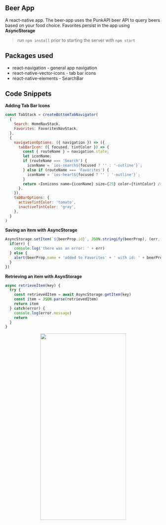 ## Beer App

A react-native app. The beer-app uses the PunkAPI beer API to query beers based on your food choice. Favorites persist in the app using **AsyncStorage**  

>run ```npm install``` prior to starting the server with ```npm start```

## Packages used 

* react-navigation - general app navigation
* react-native-vector-icons - tab bar icons
* react-native-elements - SearchBar 

## Code Snippets 

**Adding Tab Bar Icons**  
```javascript 
const TabStack = createBottomTabNavigator(
  {
    Search: HomeNavStack, 
    Favorites: FavoritesNavStack, 
  }, 
  {
    navigationOptions: ({ navigation }) => ({
      tabBarIcon: ({ focused, tintColor }) => {
        const { routeName } = navigation.state;
        let iconName;
        if (routeName === 'Search') {
          iconName = `ios-search${focused ? '' : '-outline'}`;
        } else if (routeName === 'Favorites') {
          iconName = `ios-heart${focused ? '' : '-outline'}`;
        }
        return <Ionicons name={iconName} size={25} color={tintColor} />;
      },
    }),
    tabBarOptions: {
      activeTintColor: 'tomato',
      inactiveTintColor: 'gray',
    },
  }
)
```

**Saving an item with AsyncStorage**  
```javascript
AsyncStorage.setItem(`${beerProp.id}`, JSON.stringify(beerProp), (err, result) => {
  if(err) {
    console.log('there was an error: ' + err)
  } else {
    alert(beerProp.name + 'added to Favorites' + ' with id: ' + beerProp.id)
  }
})
```

**Retrieving an item with AsynStorage**  
```javascript 
async retrieveItem(key) {
  try {
    const retrievedItem = await AsyncStorage.getItem(key)
    const item = JSON.parse(retrievedItem)
    return item 
  } catch(error) {
    console.log(error.message)
    return 
  }
}
```

<p align="center">
  <img src="https://github.com/alexpaul/BeerApp/blob/master/assets/beer-app.gif" width="277" height="602" />
</p> 

